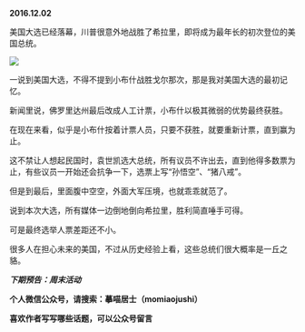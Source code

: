 
          
            
**2016.12.02**

美国大选已经落幕，川普很意外地战胜了希拉里，即将成为最年长的初次登位的美国总统。



![](//upload-images.jianshu.io/upload_images/51001-789b882c1cdc8e5d.jpeg)




一说到美国大选，不得不提到小布什战胜戈尔那次，那是我对美国大选的最初记忆。

新闻里说，佛罗里达州最后改成人工计票，小布什以极其微弱的优势最终获胜。

在现在来看，似乎是小布什按着计票人员，只要不获胜，就要重新计票，直到赢为止。

这不禁让人想起民国时，袁世凯选大总统，所有议员不许出去，直到他得多数票为止，有些议员一开始还会抗争一下，选票上写“孙悟空”、“猪八戒”。

但是到最后，里面腹中空空，外面大军压境，也就乖乖就范了。

说到本次大选，所有媒体一边倒地倒向希拉里，胜利简直唾手可得。

可是最终选举人票差距还不小。

很多人在担心未来的美国，不过从历史经验上看，这些总统们很大概率是一丘之貉。


***下期预告：周末活动***


**个人微信公众号，请搜索：摹喵居士（momiaojushi）**

**喜欢作者写写哪些话题，可以公众号留言**

          
        
